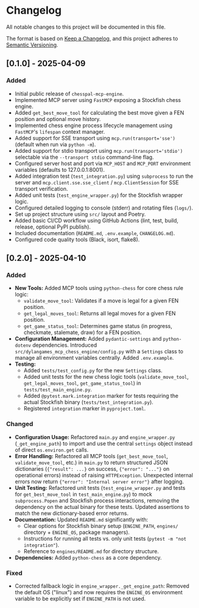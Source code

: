 # Changelog

All notable changes to this project will be documented in this file.

The format is based on [Keep a Changelog](https://keepachangelog.com/en/1.0.0/),
and this project adheres to [Semantic Versioning](https://semver.org/spec/v2.0.0.html).

## [0.1.0] - 2025-04-09

### Added

* Initial public release of `chesspal-mcp-engine`.
* Implemented MCP server using `FastMCP` exposing a Stockfish chess engine.
* Added `get_best_move_tool` for calculating the best move given a FEN position and optional move history.
* Implemented chess engine process lifecycle management using `FastMCP`'s `lifespan` context manager.
* Added support for SSE transport using `mcp.run(transport='sse')` (default when run via `python -m`).
* Added support for stdio transport using `mcp.run(transport='stdio')` selectable via the `--transport stdio` command-line flag.
* Configured server host and port via `MCP_HOST` and `MCP_PORT` environment variables (defaults to 127.0.0.1:8001).
* Added integration test (`test_integration.py`) using `subprocess` to run the server and `mcp.client.sse.sse_client` / `mcp.ClientSession` for SSE transport verification.
* Added unit tests (`test_engine_wrapper.py`) for the Stockfish wrapper logic.
* Configured detailed logging to console (stderr) and rotating files (`logs/`).
* Set up project structure using `src/` layout and Poetry.
* Added basic CI/CD workflow using GitHub Actions (lint, test, build, release, optional PyPI publish).
* Included documentation (`README.md`, `.env.example`, `CHANGELOG.md`).
* Configured code quality tools (Black, isort, flake8).

## [0.2.0] - 2025-04-10

### Added

* **New Tools:** Added MCP tools using `python-chess` for core chess rule logic:
    * `validate_move_tool`: Validates if a move is legal for a given FEN position.
    * `get_legal_moves_tool`: Returns all legal moves for a given FEN position.
    * `get_game_status_tool`: Determines game status (in progress, checkmate, stalemate, draw) for a FEN position.
* **Configuration Management:** Added `pydantic-settings` and `python-dotenv` dependencies. Introduced `src/dylangames_mcp_chess_engine/config.py` with a `Settings` class to manage all environment variables centrally. Added `.env.example`.
* **Testing:**
    * Added `tests/test_config.py` for the new `Settings` class.
    * Added unit tests for the new chess logic tools (`validate_move_tool`, `get_legal_moves_tool`, `get_game_status_tool`) in `tests/test_main_engine.py`.
    * Added `@pytest.mark.integration` marker for tests requiring the actual Stockfish binary (`tests/test_integration.py`).
    * Registered `integration` marker in `pyproject.toml`.

### Changed

* **Configuration Usage:** Refactored `main.py` and `engine_wrapper.py` (`_get_engine_path`) to import and use the central `settings` object instead of direct `os.environ.get` calls.
* **Error Handling:** Refactored all MCP tools (`get_best_move_tool`, `validate_move_tool`, etc.) in `main.py` to return structured JSON dictionaries (`{"result": ...}` on success, `{"error": "..."}` on operational errors) instead of raising `HTTPException`. Unexpected internal errors now return `{"error": "Internal server error"}` after logging.
* **Unit Testing:** Refactored unit tests (`test_engine_wrapper.py` and tests for `get_best_move_tool` in `test_main_engine.py`) to mock `subprocess.Popen` and Stockfish process interactions, removing the dependency on the actual binary for these tests. Updated assertions to match the new dictionary-based error returns.
* **Documentation:** Updated `README.md` significantly with:
    * Clear options for Stockfish binary setup (`ENGINE_PATH`, `engines/` directory + `ENGINE_OS`, package managers).
    * Instructions for running all tests vs. only unit tests (`pytest -m "not integration"`).
    * Reference to `engines/README.md` for directory structure.
* **Dependencies:** Added `python-chess` as a core dependency.

### Fixed

* Corrected fallback logic in `engine_wrapper._get_engine_path`: Removed the default OS ("linux") and now requires the `ENGINE_OS` environment variable to be explicitly set if `ENGINE_PATH` is not used.
